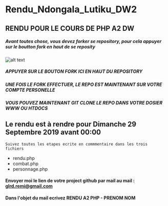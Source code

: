 # Rendu_Ndongala_Lutiku_DW2
## RENDU POUR LE COURS DE PHP A2 DW

##### Avant toutes chose, vous devez forker se repository, pour cela appuyer sur le boutton **fork** en haut de se reposity

![alt text](https://i.imgur.com/yWK3Re7.jpg)

##### APPUYER SUR LE BOUTON **FORK** ICI EN HAUT DU REPOSITORY

##### UNE FOIS LE **FORK** EFFECTUER, LE REPO EST MAINTENANT SUR VOTRE COMPTE PERSONELLE

##### VOUS POUVEZ MAINTENANT GIT CLONE LE REPO DANS VOTRE DOSIER **WWW** OU **HTDOCS**

## Le rendu est à rendre pour **Dimanche 29 Septembre 2019 avant 00:00**

`Suivez toutes les etapes ecrite en commmentaire dans les trois fichiers` 
 - rendu.php
 - combat.php
 - personnage.php
 
 
#### Envoyer moi le lien de votre project github par mail au mail : **glrd.remi@gmail.com**

#### Dans l'objet du mail ecrivez **RENDU A2 PHP - PRENOM NOM**
